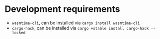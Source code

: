 # Development requirements

- `wasmtime-cli`, can be installed via `cargo install wasmtime-cli`
- `cargo-hack`, can be installed via `cargo +stable install cargo-hack --locked`
